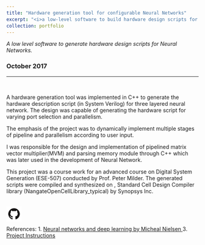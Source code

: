 ```yaml
---
title: "Hardware generation tool for configurable Neural Networks"
excerpt: "<i>a low-level software to build hardware design scripts for a neural networks</i><br/><img width ='500' src='/images/neural-network.png'><br/><br/>`Neural Networks` `C++` `System Verilog`"
collection: portfolio
---
```


<i>A low level software to generate hardware design scripts for Neural Networks.</i>
### October 2017
---
&nbsp;
&nbsp;
<p>   A hardware generation tool was implemented in C++ to generate the hardware description script (in System Verilog) for three layered neural network. The design was capable of generating the hardware script for varying port selection and parallelism.</p>  
<p>The emphasis of the project was to dynamically implement multiple stages of pipeline and parallelism according to user input.</p>  
<p>I was responsible for the design and implementation of pipelined matrix vector multiplier(MVM) and parsing memory module through C++ which was later used in the development of Neural Network.</p>   
<p>This project was a course work for an advanced course on Digital System Generation (ESE-507) conducted by Prof. Peter Milder. The generated scripts were compiled and synthesized on , Standard Cell Design Compiler library (NangateOpenCellLibrary_typical) by Synopsys Inc.</p>

<br/>  
<span><a href='https://github.com/Karthik4293/Hardware_generation_tool_for_Neural_Networks' target='_blank'><img style='float: left;' width = '40' src='/images/git.png'></a></span>
<br/>
<br/>
<br/> 
References:  
1. <span style="color:blue"><a href='http://neuralnetworksanddeeplearning.com/' target='_blank'> Neural networks and deep learning by Micheal Nielsen </a></span> 
3. <span style="color:blue"><a href='https://github.com/Karthik4293/Hardware_generation_tool_for_Neural_Networks/blob/master/Project%203%20Instructions.pdf' target='_blank'>Project Instructions</a></span>
